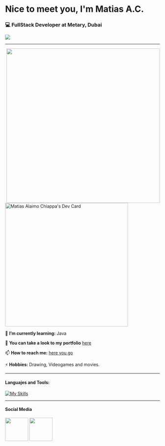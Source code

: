 <h1>Nice to meet you, I'm Matias A.C.</h1>
<h3>💻<b> FullStack Developer at Metary, Dubai</b></h3>

<kbd>
  <img src="https://www.seaofthieves-france.fr/wp-content/uploads/2023/06/monkey-island-ile-de-melee.jpg">
</kbd>

<hr>


<img align="right" src="https://38.media.tumblr.com/a635ffcdf797d58e93c68df420a92d0f/tumblr_nj0iryrC4U1tga488o1_500.gif" heigth='500' width='500' float='rigth'>

<a href="https://app.daily.dev/matiasalaimochiappa"><img src="https://api.daily.dev/devcards/bbf10b2a795c48609517327b94388f8c.png?r=dku" width="400" alt="Matias Alaimo Chiappa's Dev Card"/></a>

 🌱 **I’m currently learning:** Java <br>

 💬 **You can take a look to my portfolio** [here](https://matias-a-ch-portfolio.vercel.app/#contact) <br>

 📫 **How to reach me:** [here you go](https://matias-a-ch-portfolio.vercel.app/#contact) <br>

 ⚡ **Hobbies:** Drawing, Videogames and movies. <br>




<hr>

<h4>Languajes and Tools:</h4>

[![My Skills](https://skillicons.dev/icons?i=js,html,css,sass,ts,angular,bootstrap,discord,figma,git,github,jquery,mongodb,mysql,nodejs,ps,php,pug,react,redux,styledcomponents,vite,vscode,tailwind&perline=12)](https://skillicons.dev)

<hr>

<h4>Social Media</h4>

<a href='https://www.linkedin.com/in/matias-alaimo-chiappa-910560230/'><img src='https://cdn.icon-icons.com/icons2/1996/PNG/512/linkedin_network_people_professional_profile_services_users_icon_123279.png' heigth='75' width='75'/></a><span> </span><a href='https://www.instagram.com/matias.chiappa/'><img src='https://upload.wikimedia.org/wikipedia/commons/thumb/a/a5/Instagram_icon.png/768px-Instagram_icon.png' heigth='75' width='75'/></a>




